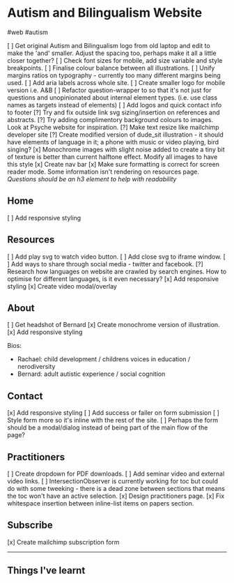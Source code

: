 # Autism and Bilingualism Website
#web #autism

[ ] Get original Autism and Bilingualism logo from old laptop and edit to make
the 'and' smaller. Adjust the spacing too, perhaps make it all a little closer
together?
[ ] Check font sizes for mobile, add size variable and style breakpoints.
[ ] Finalise colour balance between all illustrations.
[ ] Unify margins ratios on typography - currently too many different margins
being used.
[ ] Add aria labels across whole site.
[ ] Create smaller logo for mobile version i.e. A&B
[ ] Refactor question-wrapper to so that it's not just for questions and
unopinionated about internal element types. (i.e. use class names as targets
instead of elements)
[ ] Add logos and quick contact info to footer
[?] Try and fix outside link svg sizing/insertion on references and abstracts.
[?] Try adding complimentory background colours to images. Look at Psyche
website for inspiration. 
[?] Make text resize like mailchimp developer site
[?] Create modified version of dude_sit illustration - it should have elements of
language in it; a phone with music or video playing, bird singing? 
[x] Monochrome images with slight noise added to create a tiny bit of texture is
better than current halftone effect. Modify all images to have this style
[x] Create nav bar
[x] Make sure formatting is correct for screen reader mode. Some information
isn't rendering on resources page. *Questions should be an h3 element to help
with readability*

## Home
[ ] Add responsive styling

## Resources
[ ] Add play svg to watch video button.
[ ] Add close svg to iframe window.
[ ] Add ways to share through social media - twitter and facebook.
[?] Research how languages on website are crawled by search engines. How to
optimise for different languages, is it even necessary? 
[x] Add responsive styling
[x] Create video modal/overlay

## About
[ ] Get headshot of Bernard
[x] Create monochrome version of illustration.
[x] Add responsive styling

Bios:
- Rachael: child development / childrens voices in education / nerodiversity
- Bernard: adult autistic experience / social cognition

## Contact
[x] Add responsive styling
[ ] Add success or failer on form submission
[ ] Style form more so it's inline with the rest of the site.
[ ] Perhaps the form should be a modal/dialog instead of being part of the main
    flow of the page?

## Practitioners
[ ] Create dropdown for PDF downloads.
[ ] Add seminar video and external video links.
[ ] IntersectionObserver is currently working for toc but could do with some
tweeking - there is a dead zone between sections that means the toc won't have
an active selection.
[x] Design practitioners page.
[x] Fix whitespace insertion between inline-list items on papers section.


## Subscribe
[x] Create mailchimp subscription form

---

## Things I've learnt
